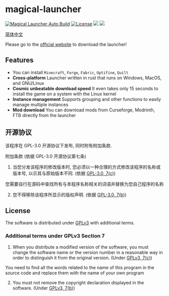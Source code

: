 # magical-launcher

[![Magical Launcher Auto Build](https://github.com/Broken-Deer/magical-launcher/actions/workflows/build.yml/badge.svg)](https://github.com/Broken-Deer/magical-launcher/actions/workflows/build.yml)
[![License](https://img.shields.io/github/license/Rene8028/carpet-iee-addition.svg)](https://www.gnu.org/licenses/quick-guide-gplv3.html)
![](https://img.shields.io/badge/V-ME-red)
![](https://img.shields.io/badge/WE%20ARE-POOR-yellow)

[简体中文](./README.zh.md)

Please go to the  [official website](https://launcher.btlcraft.top) to download the launcher!

## Features

- You can install `Minecraft`, `Forge`, `Fabric`, `Optifine`, `Quilt`
- **Cross-platform** Launcher written in rust that runs on Windows, MacOS, and GNU/Linux
- **Cosmic unbeatable download speed** It even takes only 15 seconds to install the game on a system with the Linux kernel
- **Instance management** Supports grouping and other functions to easily manage multiple instances
- **Mod download** You can download mods from Curseforge, Modrinth, FTB directly from the launcher

## 开源协议

该程序在 GPL-3.0 开源协议下发布, 同时附有附加条款.

附加条款 (依据 GPL-3.0 开源协议第七条)
1. 当您分发该程序的修改版本时, 您必须以一种合理的方式修改该程序的名称或版本号, 以示其与原始版本不同. (依据 [GPL-3.0, 7(c)](./LICENSE#L372-L374))

您需要自行在源码中查找所有与本程序名称相关的词语并替换为您自己程序的名称

2. 您不得移除该程序所显示的版权声明. (依据 [GPL-3.0, 7(b)](./LICENSE#L368-L370))

## License
The software is distributed under [GPLv3](https://www.gnu.org/licenses/gpl-3.0.html) with additional terms.

### Additional terms under GPLv3 Section 7
1. When you distribute a modified version of the software, you must change the software name or the version number in a reasonable way in order to distinguish it from the original version. (Under [GPLv3, 7(c)](./LICENSE#L372-L374))

You need to find all the words related to the name of this program in the source code and replace them with the name of your own program


2. You must not remove the copyright declaration displayed in the software. (Under [GPLv3, 7(b)](./LICENSE#L368-L370))
